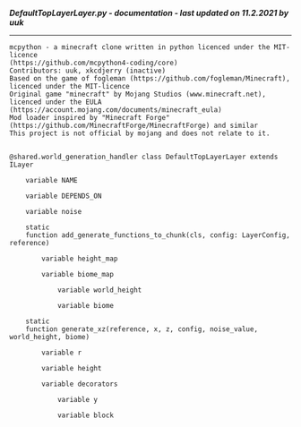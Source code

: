 ***DefaultTopLayerLayer.py - documentation - last updated on 11.2.2021 by uuk***
___

    mcpython - a minecraft clone written in python licenced under the MIT-licence 
    (https://github.com/mcpython4-coding/core)
    Contributors: uuk, xkcdjerry (inactive)
    Based on the game of fogleman (https://github.com/fogleman/Minecraft), licenced under the MIT-licence
    Original game "minecraft" by Mojang Studios (www.minecraft.net), licenced under the EULA
    (https://account.mojang.com/documents/minecraft_eula)
    Mod loader inspired by "Minecraft Forge" (https://github.com/MinecraftForge/MinecraftForge) and similar
    This project is not official by mojang and does not relate to it.


    @shared.world_generation_handler class DefaultTopLayerLayer extends ILayer

        variable NAME

        variable DEPENDS_ON

        variable noise

        static
        function add_generate_functions_to_chunk(cls, config: LayerConfig, reference)

            variable height_map

            variable biome_map

                variable world_height

                variable biome

        static
        function generate_xz(reference, x, z, config, noise_value, world_height, biome)

            variable r

            variable height

            variable decorators

                variable y

                variable block